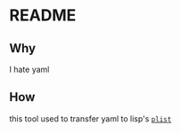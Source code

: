 # README #

## Why ##

I hate yaml

## How ##

this tool used to transfer yaml to lisp's [`plist`](https://www.cs.cmu.edu/Groups/AI/html/cltl/clm/node108.html)

